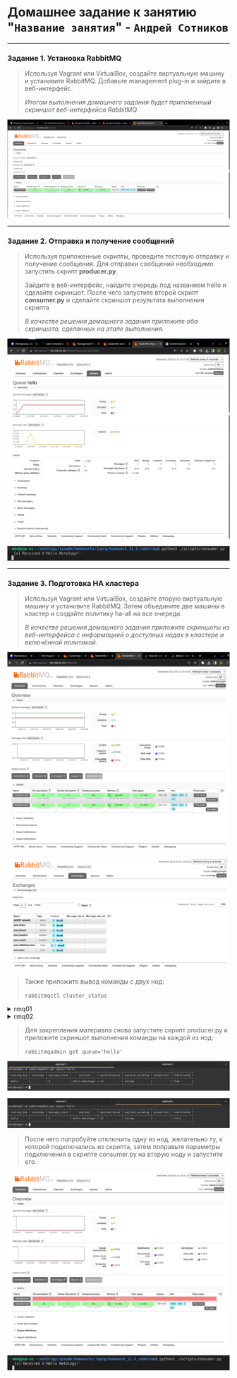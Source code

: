 # Домашнее задание к занятию "`Название занятия`" - `Андрей Сотников`

---

### Задание 1. Установка RabbitMQ

> Используя Vagrant или VirtualBox, создайте виртуальную машину и установите RabbitMQ.
> Добавьте management plug-in и зайдите в веб-интерфейс.
>
> *Итогом выполнения домашнего задания будет приложенный скриншот веб-интерфейса RabbitMQ.*

![web](img/webface.png)

---

### Задание 2. Отправка и получение сообщений

> Используя приложенные скрипты, проведите тестовую отправку и получение сообщения.
Для отправки сообщений необходимо запустить скрипт **producer.py**.
>
> Зайдите в веб-интерфейс, найдите очередь под названием hello и сделайте скриншот.
После чего запустите второй скрипт **consumer.py** и сделайте скриншот результата выполнения скрипта
>
> *В качестве решения домашнего задания приложите оба скриншота, сделанных на этапе выполнения.*

![web](img/webface_queue.png)

![consumer](img/consumer_1.png)

---

### Задание 3. Подготовка HA кластера

> Используя Vagrant или VirtualBox, создайте вторую виртуальную машину и установите RabbitMQ.
> Затем объедините две машины в кластер и создайте политику ha-all на все очереди.
>
> *В качестве решения домашнего задания приложите скриншоты из веб-интерфейса с информацией о доступных нодах в кластере и включённой политикой.*

![cluster](img/webface_cluster.png)

![policy](img/exchanges.png)

> Также приложите вывод команды с двух нод:
>
> `rabbitmqctl cluster_status`

<details>
    <summary>rmq01</summary>

Cluster status of node rabbit@rmq01 ...  
Basics  

Cluster name: rabbit@rmq01  

Disk Nodes

rabbit@rmq01
rabbit@rmq02

Running Nodes

rabbit@rmq01
rabbit@rmq02

Versions

rabbit@rmq01: RabbitMQ 3.8.9 on Erlang 23.2.6  
rabbit@rmq02: RabbitMQ 3.8.9 on Erlang 23.2.6

Maintenance status

Node: rabbit@rmq01, status: not under maintenance  
Node: rabbit@rmq02, status: not under maintenance

Alarms

(none)

Network Partitions

(none)

Listeners

Node: rabbit@rmq01, interface: [::], port: 15672, protocol: http, purpose: HTTP API  
Node: rabbit@rmq01, interface: [::], port: 25672, protocol: clustering, purpose: inter-node and CLI tool communication  
Node: rabbit@rmq01, interface: [::], port: 5672, protocol: amqp, purpose: AMQP 0-9-1 and AMQP 1.0  
Node: rabbit@rmq02, interface: [::], port: 25672, protocol: clustering, purpose: inter-node and CLI tool communication  
Node: rabbit@rmq02, interface: [::], port: 5672, protocol: amqp, purpose: AMQP 0-9-1 and AMQP 1.0

Feature flags

Flag: drop_unroutable_metric, state: enabled  
Flag: empty_basic_get_metric, state: enabled  
Flag: implicit_default_bindings, state: enabled  
Flag: maintenance_mode_status, state: enabled  
Flag: quorum_queue, state: enabled  
Flag: virtual_host_metadata, state: enabled  

</details>

<details>
    <summary>rmq02</summary>

Cluster status of node rabbit@rmq02 ...  
Basics  

Cluster name: rabbit@rmq01

Disk Nodes

rabbit@rmq01  
rabbit@rmq02

Running Nodes

rabbit@rmq01  
rabbit@rmq02

Versions

rabbit@rmq01: RabbitMQ 3.8.9 on Erlang 23.2.6  
rabbit@rmq02: RabbitMQ 3.8.9 on Erlang 23.2.6

Maintenance status

Node: rabbit@rmq01, status: not under maintenance  
Node: rabbit@rmq02, status: not under maintenance

Alarms

(none)

Network Partitions

(none)

Listeners

Node: rabbit@rmq01, interface: [::], port: 15672, protocol: http, purpose: HTTP API  
Node: rabbit@rmq01, interface: [::], port: 25672, protocol: clustering, purpose: inter-node and CLI tool communication  
Node: rabbit@rmq01, interface: [::], port: 5672, protocol: amqp, purpose: AMQP 0-9-1 and AMQP 1.0  
Node: rabbit@rmq02, interface: [::], port: 25672, protocol: clustering, purpose: inter-node and CLI tool communication  
Node: rabbit@rmq02, interface: [::], port: 5672, protocol: amqp, purpose: AMQP 0-9-1 and AMQP 1.0  
Node: rabbit@rmq02, interface: [::], port: 15672, protocol: http, purpose: HTTP API

Feature flags

Flag: drop_unroutable_metric, state: enabled  
Flag: empty_basic_get_metric, state: enabled  
Flag: implicit_default_bindings, state: enabled  
Flag: maintenance_mode_status, state: enabled  
Flag: quorum_queue, state: enabled  
Flag: virtual_host_metadata, state: enabled  

</details>


> Для закрепления материала снова запустите скрипт producer.py и приложите скриншот выполнения команды на каждой из нод:
>
> `rabbitmqadmin get queue='hello'`

![get1](img/get_queue_rmq01.png)

![get2](img/get_queue_rmq02.png)

> После чего попробуйте отключить одну из нод, желательно ту, к которой подключались из скрипта, затем поправьте параметры подключения в скрипте consumer.py на вторую ноду и запустите его.

![web](img/webface_1node.png)

![cons2](img/consumer_2.png)
